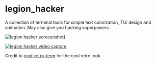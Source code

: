 # legion_hacker

A collection of terminal tools for simple text colorization, TUI design and animation. May also give you hacking superpowers.

![legion hacker screeenshot](https://i.imgur.com/tLN4jOO.png)]

[![legion hacker video capture](https://i.imgur.com/222l1UE.png)](https://i.imgur.com/RSNMTsB.mp4)

Credit to [cool-retro-term](https://github.com/Swordfish90/cool-retro-term) for the cool retro look.
